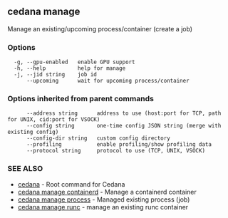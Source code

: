 ## cedana manage

Manage an existing/upcoming process/container (create a job)

### Options

```
  -g, --gpu-enabled   enable GPU support
  -h, --help          help for manage
  -j, --jid string    job id
      --upcoming      wait for upcoming process/container
```

### Options inherited from parent commands

```
      --address string      address to use (host:port for TCP, path for UNIX, cid:port for VSOCK)
      --config string       one-time config JSON string (merge with existing config)
      --config-dir string   custom config directory
      --profiling           enable profiling/show profiling data
      --protocol string     protocol to use (TCP, UNIX, VSOCK)
```

### SEE ALSO

* [cedana](cedana.md)	 - Root command for Cedana
* [cedana manage containerd](cedana_manage_containerd.md)	 - Manage a containerd container
* [cedana manage process](cedana_manage_process.md)	 - Managed existing process (job)
* [cedana manage runc](cedana_manage_runc.md)	 - manage an existing runc container


